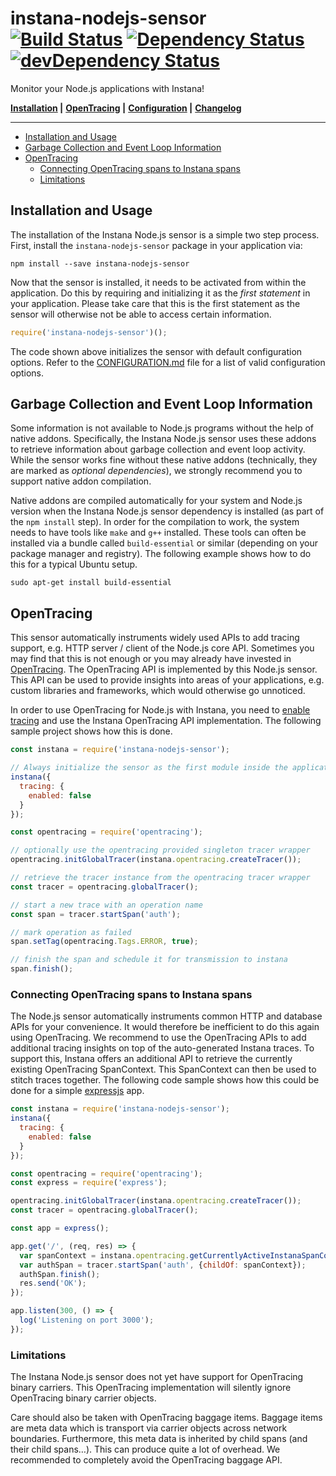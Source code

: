 # instana-nodejs-sensor &nbsp; [![Build Status](https://travis-ci.org/instana/nodejs-sensor.svg?branch=master)](https://travis-ci.org/instana/nodejs-sensor) [![Dependency Status](https://david-dm.org/instana/nodejs-sensor/master.svg)](https://david-dm.org/instana/nodejs-sensor/master) [![devDependency Status](https://david-dm.org/instana/nodejs-sensor/master/dev-status.svg)](https://david-dm.org/instana/nodejs-sensor/master#info=devDependencies)

Monitor your Node.js applications with Instana!

**[Installation](#installation-and-usage) |**
**[OpenTracing](#opentracing) |**
**[Configuration](CONFIGURATION.md) |**
**[Changelog](CHANGELOG.md)**

---

<!-- TOC depthFrom:2 depthTo:6 withLinks:1 updateOnSave:1 orderedList:0 -->

- [Installation and Usage](#installation-and-usage)
- [Garbage Collection and Event Loop Information](#garbage-collection-and-event-loop-information)
- [OpenTracing](#opentracing)
	- [Connecting OpenTracing spans to Instana spans](#connecting-opentracing-spans-to-instana-spans)
	- [Limitations](#limitations)

<!-- /TOC -->


## Installation and Usage
The installation of the Instana Node.js sensor is a simple two step process. First, install the `instana-nodejs-sensor` package in your application via:

```
npm install --save instana-nodejs-sensor
```

Now that the sensor is installed, it needs to be activated from within the application. Do this by requiring and initializing it as the *first statement* in your application. Please take care that this is the first statement as the sensor will otherwise not be able to access certain information.

```javascript
require('instana-nodejs-sensor')();
```

The code shown above initializes the sensor with default configuration options. Refer to the [CONFIGURATION.md](CONFIGURATION.md) file for a list of valid configuration options.

## Garbage Collection and Event Loop Information
Some information is not available to Node.js programs without the help of native addons. Specifically, the Instana Node.js sensor uses these addons to retrieve information about garbage collection and event loop activity. While the sensor works fine without these native addons (technically, they are marked as *optional dependencies*), we strongly recommend you to support native addon compilation.

Native addons are compiled automatically for your system and Node.js version when the Instana Node.js sensor dependency is installed (as part of the `npm install` step). In order for the compilation to work, the system needs to have tools like `make` and `g++` installed. These tools can often be installed via a bundle called `build-essential` or similar (depending on your package manager and registry). The following example shows how to do this for a typical Ubuntu setup.

```
sudo apt-get install build-essential
```

## OpenTracing
This sensor automatically instruments widely used APIs to add tracing support, e.g. HTTP server / client of the Node.js core API. Sometimes you may find that this is not enough or you may already have invested in [OpenTracing](http://opentracing.io). The OpenTracing API is implemented by this Node.js sensor. This API can be used to provide insights into areas of your applications, e.g. custom libraries and frameworks, which would otherwise go unnoticed.

In order to use OpenTracing for Node.js with Instana, you need to [enable tracing](https://github.com/instana/nodejs-sensor-internal/blob/master/CONFIGURATION.md#tracing) and use the Instana OpenTracing API implementation. The following sample project shows how this is done.

```javascript
const instana = require('instana-nodejs-sensor');

// Always initialize the sensor as the first module inside the application.
instana({
  tracing: {
    enabled: false
  }
});

const opentracing = require('opentracing');

// optionally use the opentracing provided singleton tracer wrapper
opentracing.initGlobalTracer(instana.opentracing.createTracer());

// retrieve the tracer instance from the opentracing tracer wrapper
const tracer = opentracing.globalTracer();

// start a new trace with an operation name
const span = tracer.startSpan('auth');

// mark operation as failed
span.setTag(opentracing.Tags.ERROR, true);

// finish the span and schedule it for transmission to instana
span.finish();
```

### Connecting OpenTracing spans to Instana spans
The Node.js sensor automatically instruments common HTTP and database APIs for your convenience. It would therefore be inefficient to do this again using OpenTracing. We recommend to use the OpenTracing APIs to add additional tracing insights on top of the auto-generated Instana traces. To support this, Instana offers an additional API to retrieve the currently existing OpenTracing SpanContext. This SpanContext can then be used to stitch traces together. The following code sample shows how this could be done for a simple [expressjs](https://expressjs.com/) app.

```javascript
const instana = require('instana-nodejs-sensor');
instana({
  tracing: {
    enabled: false
  }
});

const opentracing = require('opentracing');
const express = require('express');

opentracing.initGlobalTracer(instana.opentracing.createTracer());
const tracer = opentracing.globalTracer();

const app = express();

app.get('/', (req, res) => {
  var spanContext = instana.opentracing.getCurrentlyActiveInstanaSpanContext();
  var authSpan = tracer.startSpan('auth', {childOf: spanContext});
  authSpan.finish();
  res.send('OK');
});

app.listen(300, () => {
  log('Listening on port 3000');
});
```

### Limitations
The Instana Node.js sensor does not yet have support for OpenTracing binary carriers. This OpenTracing implementation will silently ignore OpenTracing binary carrier objects.

Care should also be taken with OpenTracing baggage items. Baggage items are meta data which is transport via carrier objects across network boundaries. Furthermore, this meta data is inherited by child spans (and their child spans…). This can produce quite a lot of overhead. We recommended to completely avoid the OpenTracing baggage API.
